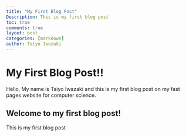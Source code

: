 ```yaml
---
title: "My First Blog Post"
Description: This is my first blog post
toc: true
comments: true
layout: post
categories: [markdown]
author: Taiyo Iwazaki
---
```

 
 # My First Blog Post!!

 Hello, My name is Taiyo Iwazaki and this is my first blog post on my fast pages website for computer science.

 ## Welcome to my first blog post!

 This is my first blog post